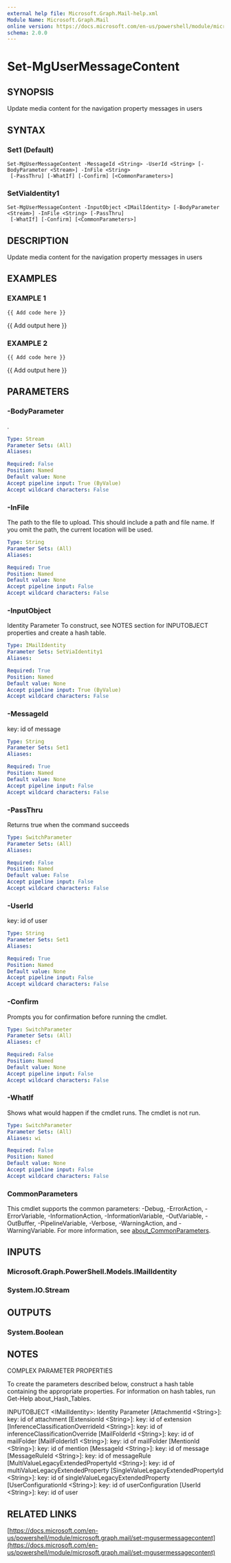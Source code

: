 ```yaml
---
external help file: Microsoft.Graph.Mail-help.xml
Module Name: Microsoft.Graph.Mail
online version: https://docs.microsoft.com/en-us/powershell/module/microsoft.graph.mail/set-mgusermessagecontent
schema: 2.0.0
---
```


# Set-MgUserMessageContent

## SYNOPSIS
Update media content for the navigation property messages in users

## SYNTAX

### Set1 (Default)
```
Set-MgUserMessageContent -MessageId <String> -UserId <String> [-BodyParameter <Stream>] -InFile <String>
 [-PassThru] [-WhatIf] [-Confirm] [<CommonParameters>]
```

### SetViaIdentity1
```
Set-MgUserMessageContent -InputObject <IMailIdentity> [-BodyParameter <Stream>] -InFile <String> [-PassThru]
 [-WhatIf] [-Confirm] [<CommonParameters>]
```

## DESCRIPTION
Update media content for the navigation property messages in users

## EXAMPLES

### EXAMPLE 1
```
{{ Add code here }}
```

{{ Add output here }}

### EXAMPLE 2
```
{{ Add code here }}
```

{{ Add output here }}

## PARAMETERS

### -BodyParameter
.

```yaml
Type: Stream
Parameter Sets: (All)
Aliases:

Required: False
Position: Named
Default value: None
Accept pipeline input: True (ByValue)
Accept wildcard characters: False
```

### -InFile
The path to the file to upload.
This should include a path and file name.
If you omit the path, the current location will be used.

```yaml
Type: String
Parameter Sets: (All)
Aliases:

Required: True
Position: Named
Default value: None
Accept pipeline input: False
Accept wildcard characters: False
```

### -InputObject
Identity Parameter
To construct, see NOTES section for INPUTOBJECT properties and create a hash table.

```yaml
Type: IMailIdentity
Parameter Sets: SetViaIdentity1
Aliases:

Required: True
Position: Named
Default value: None
Accept pipeline input: True (ByValue)
Accept wildcard characters: False
```

### -MessageId
key: id of message

```yaml
Type: String
Parameter Sets: Set1
Aliases:

Required: True
Position: Named
Default value: None
Accept pipeline input: False
Accept wildcard characters: False
```

### -PassThru
Returns true when the command succeeds

```yaml
Type: SwitchParameter
Parameter Sets: (All)
Aliases:

Required: False
Position: Named
Default value: False
Accept pipeline input: False
Accept wildcard characters: False
```

### -UserId
key: id of user

```yaml
Type: String
Parameter Sets: Set1
Aliases:

Required: True
Position: Named
Default value: None
Accept pipeline input: False
Accept wildcard characters: False
```

### -Confirm
Prompts you for confirmation before running the cmdlet.

```yaml
Type: SwitchParameter
Parameter Sets: (All)
Aliases: cf

Required: False
Position: Named
Default value: None
Accept pipeline input: False
Accept wildcard characters: False
```

### -WhatIf
Shows what would happen if the cmdlet runs.
The cmdlet is not run.

```yaml
Type: SwitchParameter
Parameter Sets: (All)
Aliases: wi

Required: False
Position: Named
Default value: None
Accept pipeline input: False
Accept wildcard characters: False
```

### CommonParameters
This cmdlet supports the common parameters: -Debug, -ErrorAction, -ErrorVariable, -InformationAction, -InformationVariable, -OutVariable, -OutBuffer, -PipelineVariable, -Verbose, -WarningAction, and -WarningVariable. For more information, see [about_CommonParameters](http://go.microsoft.com/fwlink/?LinkID=113216).

## INPUTS

### Microsoft.Graph.PowerShell.Models.IMailIdentity
### System.IO.Stream
## OUTPUTS

### System.Boolean
## NOTES
COMPLEX PARAMETER PROPERTIES

To create the parameters described below, construct a hash table containing the appropriate properties.
For information on hash tables, run Get-Help about_Hash_Tables.

INPUTOBJECT \<IMailIdentity\>: Identity Parameter
  \[AttachmentId \<String\>\]: key: id of attachment
  \[ExtensionId \<String\>\]: key: id of extension
  \[InferenceClassificationOverrideId \<String\>\]: key: id of inferenceClassificationOverride
  \[MailFolderId \<String\>\]: key: id of mailFolder
  \[MailFolderId1 \<String\>\]: key: id of mailFolder
  \[MentionId \<String\>\]: key: id of mention
  \[MessageId \<String\>\]: key: id of message
  \[MessageRuleId \<String\>\]: key: id of messageRule
  \[MultiValueLegacyExtendedPropertyId \<String\>\]: key: id of multiValueLegacyExtendedProperty
  \[SingleValueLegacyExtendedPropertyId \<String\>\]: key: id of singleValueLegacyExtendedProperty
  \[UserConfigurationId \<String\>\]: key: id of userConfiguration
  \[UserId \<String\>\]: key: id of user

## RELATED LINKS

[https://docs.microsoft.com/en-us/powershell/module/microsoft.graph.mail/set-mgusermessagecontent](https://docs.microsoft.com/en-us/powershell/module/microsoft.graph.mail/set-mgusermessagecontent)

